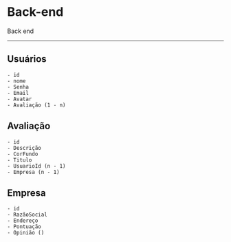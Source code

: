 # Back-end

Back end

---

## Usuários

    - id
    - nome
    - Senha
    - Email
    - Avatar
    - Avaliação (1 - n)

## Avaliação

    - id
    - Descrição
    - CorFundo
    - Titulo
    - UsuarioId (n - 1)
    - Empresa (n - 1)

## Empresa

    - id
    - RazãoSocial
    - Endereço
    - Pontuação
    - Opinião ()

